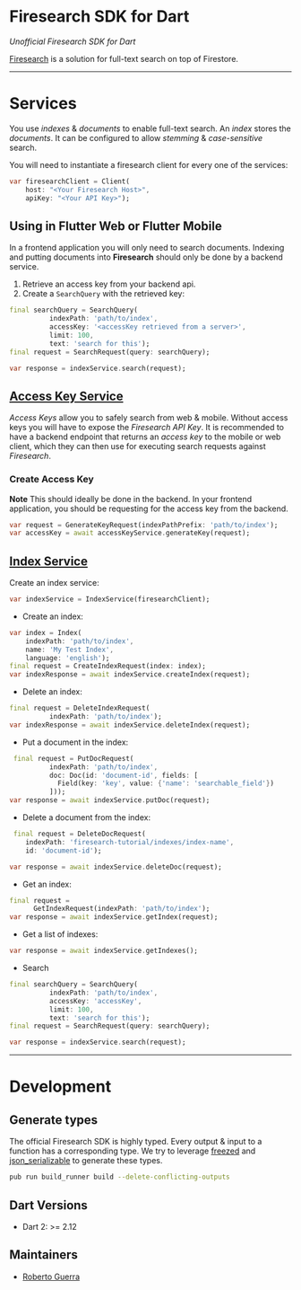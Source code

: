 # Firesearch SDK for Dart

_Unofficial Firesearch SDK for Dart_

[Firesearch](https://firesearch.dev) is a solution for full-text search on top of Firestore.

---
# Services

You use _indexes_ & _documents_ to enable full-text search. An _index_ stores the _documents_. It can be 
configured to allow _stemming_ & _case-sensitive_ search.

You will need to instantiate a firesearch client for every one of the services:
```dart
var firesearchClient = Client(
    host: "<Your Firesearch Host>",
    apiKey: "<Your API Key>");
```

## Using in Flutter Web or Flutter Mobile
In a frontend application you will only need to search documents. Indexing and putting documents into __Firesearch__
should only be done by a backend service.

1. Retrieve an access key from your backend api.
2. Create a `SearchQuery` with the retrieved key:

```dart
final searchQuery = SearchQuery(
          indexPath: 'path/to/index',
          accessKey: '<accessKey retrieved from a server>',
          limit: 100,
          text: 'search for this');
final request = SearchRequest(query: searchQuery);

var response = indexService.search(request);
```

## [Access Key Service](https://firesearch.dev/docs/security/access-keys)

_Access Keys_ allow you to safely search from web & mobile. Without access keys you will have to expose the
_Firesearch API Key_. It is recommended to have a backend endpoint that returns an _access key_ to the mobile or 
web client, which they can then use for executing search requests against _Firesearch_.

### Create Access Key
__Note__ This should ideally be done in the backend. In your frontend application, you should be requesting
for the access key from the backend.

```dart
var request = GenerateKeyRequest(indexPathPrefix: 'path/to/index');
var accessKey = await accessKeyService.generateKey(request);
```

## [Index Service](https://firesearch.dev/docs/api/IndexService)
Create an index service:
```dart
var indexService = IndexService(firesearchClient);
```
- Create an index:

```dart
var index = Index(
    indexPath: 'path/to/index',
    name: 'My Test Index',
    language: 'english');
final request = CreateIndexRequest(index: index);
var indexResponse = await indexService.createIndex(request);
```

- Delete an index:

```dart
final request = DeleteIndexRequest(
          indexPath: 'path/to/index');
var indexResponse = await indexService.deleteIndex(request);
```

- Put a document in the index:

```dart
 final request = PutDocRequest(
          indexPath: 'path/to/index',
          doc: Doc(id: 'document-id', fields: [
            Field(key: 'key', value: {'name': 'searchable_field'})
          ]));
var response = await indexService.putDoc(request);
```

- Delete a document from the index:

```dart
 final request = DeleteDocRequest(
    indexPath: 'firesearch-tutorial/indexes/index-name',
    id: 'document-id');

var response = await indexService.deleteDoc(request);
```

- Get an index:

```dart
final request =
      GetIndexRequest(indexPath: 'path/to/index');
var response = await indexService.getIndex(request);
```

- Get a list of indexes:

```dart
var response = await indexService.getIndexes();
```

- Search

```dart
final searchQuery = SearchQuery(
          indexPath: 'path/to/index',
          accessKey: 'accessKey',
          limit: 100,
          text: 'search for this');
final request = SearchRequest(query: searchQuery);

var response = indexService.search(request);

```

---
# Development

## Generate types
The official Firesearch SDK is highly typed. Every output & input to a function
has a corresponding type. We try to leverage [freezed](https://github.com/rrousselGit/freezed)
and [json_serializable](https://github.com/google/json_serializable.dart) to generate
these types.

```bash
pub run build_runner build --delete-conflicting-outputs
```

## Dart Versions
- Dart 2: >= 2.12

## Maintainers
- [Roberto Guerra](https://github.com/uris77)

